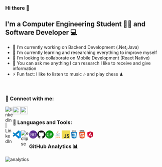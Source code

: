 ### Hi there 👋



## I'm a Computer Engineering Student 👨‍🎓 and Software Developer 💻
- 🔭 I’m currently working on Backend Development (.Net,Java)
- 🌱 I’m currently learning and researching everything to improve myself
- 👯 I’m looking to collaborate on Mobile Development (React Native)
- 💬 You can ask me anything I can research I like to receive and give information
- ⚡ Fun fact: I like to listen to music 🎶 and play chess ♟
<br />

### 📩 Connect with me:

[<img align="left" alt="linkedin | LinkedIn" width="24px" src="https://raw.githubusercontent.com/peterthehan/peterthehan/master/assets/linkedin.svg" />][linkedin]
[<img align="left" height="24" width="24" src="https://cdn.jsdelivr.net/npm/simple-icons@v4/icons/gmail.svg" />][gmail]
[<img align="left" height="24" width="24" src="https://cdn.jsdelivr.net/npm/simple-icons@v4/icons/instagram.svg" />][instagram]

<br />


### 🔧 Languages and Tools:


[<img align="left" alt="Visual Studio Code" width="26px" src="https://raw.githubusercontent.com/github/explore/80688e429a7d4ef2fca1e82350fe8e3517d3494d/topics/visual-studio-code/visual-studio-code.png" />][vsCode]
[<img align="left" alt="eclipse" width="26px" src="https://img.utdstc.com/icon/3c7/fcf/3c7fcf4930fa9402c22cee35e03fe9fcf9e8e47c9381d6b9e6922d71ee2e067a:200" />][eclipse]
[<img align="left" alt="dotnet" width="26px" src="https://raw.githubusercontent.com/github/explore/78df643247d429f6cc873026c0622819ad797942/topics/dotnet/dotnet.png" />][dotnet]
[<img align="left" alt="GitHub" width="26px" src="https://raw.githubusercontent.com/github/explore/78df643247d429f6cc873026c0622819ad797942/topics/github/github.png" />][github]
[<img align="left" alt="C#" width="26px" src="https://raw.githubusercontent.com/github/explore/78df643247d429f6cc873026c0622819ad797942/topics/csharp/csharp.png" />][c#]
[<img align="left" alt="java" width="26px" src="https://raw.githubusercontent.com/github/explore/78df643247d429f6cc873026c0622819ad797942/topics/java/java.png" />][java]
[<img align="left" alt="javascript" width="26px" src="https://raw.githubusercontent.com/github/explore/78df643247d429f6cc873026c0622819ad797942/topics/javascript/javascript.png" />][javascript]
[<img align="left" alt="css" width="26px" src="https://raw.githubusercontent.com/github/explore/80688e429a7d4ef2fca1e82350fe8e3517d3494d/topics/css/css.png" />][css]
[<img align="left" alt="html" width="26px" src="https://raw.githubusercontent.com/github/explore/80688e429a7d4ef2fca1e82350fe8e3517d3494d/topics/html/html.png" />][html]
[<img align="left" alt="angular" width="26px" src="https://raw.githubusercontent.com/github/explore/78df643247d429f6cc873026c0622819ad797942/topics/angular/angular.png" />][angular]

<br />

### GitHub Analytics 📊

<img height="180em" align="left" src="https://github-readme-stats.vercel.app/api/top-langs?username=EymenSezen&show_icons=true&locale=en&layout=compact&langs_count=8&theme=radical" alt="analytics"/>

<br />
<br />

[instagram]: https://www.instagram.com/eymensezeen
[linkedin]: https://www.linkedin.com/in/yusuf-eymen-sezen/
[eclipse]: https://www.eclipse.org/
[gmail]: mailto:syusufeymen@gmail.com
[angular]: https://angular.io/
[vsCode]: https://code.visualstudio.com/
[github]: https://github.com/EymenSezen
[java]: https://www.java.com/
[javascript]: https://www.javascript.com/
[c#]: https://docs.microsoft.com/dotnet/csharp/
[css]:https://tr.wikipedia.org/wiki/CSS
[html]:https://tr.wikipedia.org/wiki/HTML
[dotnet]:https://dotnet.microsoft.com/en-us/


